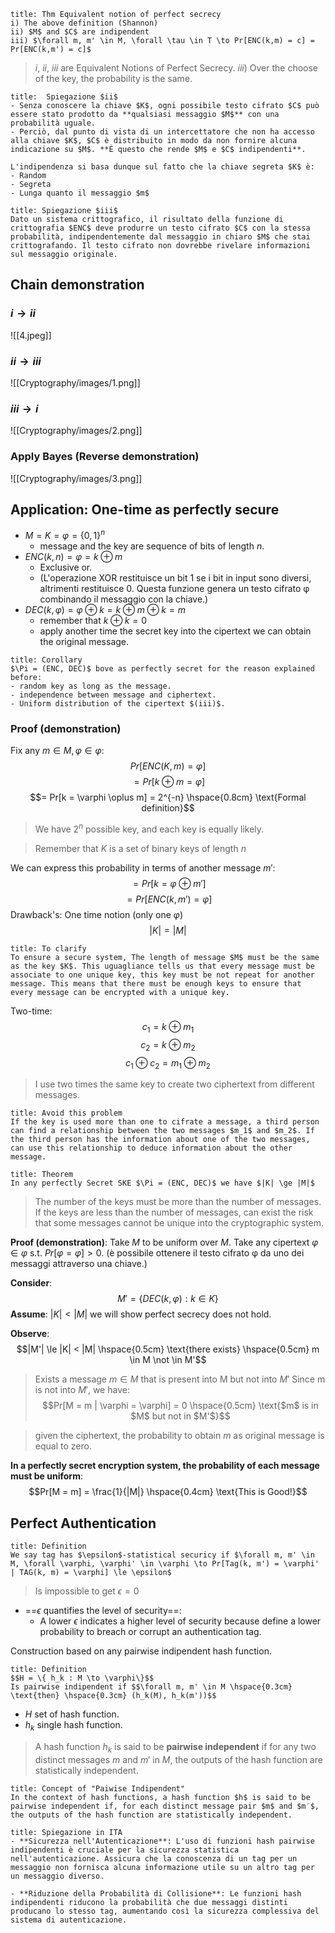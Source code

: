 ```ad-summary
title: Thm Equivalent notion of perfect secrecy
i) The above definition (Shannon)
ii) $M$ and $C$ are indipendent 
iii) $\forall m, m' \in M, \forall \tau \in T \to Pr[ENC(k,m) = c] = Pr[ENC(k,m') = c]$

```

> $i$, $ii$, $iii$ are Equivalent Notions of Perfect Secrecy.
> $iii)$ Over the choose of the key, the probability is the same.

```ad-question
title:  Spiegazione $ii$
- Senza conoscere la chiave $K$, ogni possibile testo cifrato $C$ può essere stato prodotto da **qualsiasi messaggio $M$** con una probabilità uguale.
- Perciò, dal punto di vista di un intercettatore che non ha accesso alla chiave $K$, $C$ è distribuito in modo da non fornire alcuna indicazione su $M$. **È questo che rende $M$ e $C$ indipendenti**.

L'indipendenza si basa dunque sul fatto che la chiave segreta $K$ è:
- Random
- Segreta
- Lunga quanto il messaggio $m$
```

```ad-question
title: Spiegazione $iii$
Dato un sistema crittografico, il risultato della funzione di crittografia $ENC$ deve produrre un testo cifrato $C$ con la stessa probabilità, indipendentemente dal messaggio in chiaro $M$ che stai crittografando. Il testo cifrato non dovrebbe rivelare informazioni sul messaggio originale.

```
## Chain demonstration

### $i \to ii$

![[4.jpeg]]
### $ii \to iii$

![[Cryptography/images/1.png]]
### $iii \to i$
![[Cryptography/images/2.png]]

### Apply Bayes (Reverse demonstration)

![[Cryptography/images/3.png]]

## Application: One-time as perfectly secure

- $M = K = \varphi = \{0,1\}^n$
	- message and the key are sequence of bits of length $n$.
- $ENC(k,n) = \varphi = k \oplus m$ 
	- Exclusive or.
	- (L'operazione XOR restituisce un bit 1 se i bit in input sono diversi, altrimenti restituisce 0. Questa funzione genera un testo cifrato φ combinando il messaggio con la chiave.)
- $DEC(k, \varphi) = \varphi \oplus k = k \oplus m \oplus k = m$
	- remember that $k \oplus k = 0$ 
	- apply another time the secret key into the cipertext we can obtain the original message.

```ad-abstract
title: Corollary
$\Pi = (ENC, DEC)$ bove as perfectly secret for the reason explained before:
- random key as long as the message.
- independence between message and ciphertext.
- Uniform distribution of the cipertext $(iii)$.

```

### Proof (demonstration)
Fix any $m \in M, \varphi \in \varphi:$
$$Pr[ENC(K,m) = \varphi]$$
$$= Pr[k \oplus m = \varphi]$$
$$= Pr[k = \varphi \oplus m] = 2^{-n} \hspace{0.8cm} \text{Formal definition}$$

>We have $2^{n}$ possible key, and each key is equally likely.

>Remember that $K$ is a set of binary keys of length $n$

We can express this probability in terms of another message $m':$
$$= Pr[k = \varphi \oplus m']$$
$$= Pr[ENC(k,m') = \varphi]$$
Drawback's: One time notion (only one $\varphi$)
$$|K| = |M|$$

```ad-note
title: To clarify
To ensure a secure system, The length of message $M$ must be the same as the key $K$. This uguagliance tells us that every message must be associate to one unique key, this key must be not repeat for another message. This means that there must be enough keys to ensure that every message can be encrypted with a unique key.

```

Two-time:
$$c_1 = k \oplus m_1$$
$$c_2 = k \oplus m_2$$
$$c_1 \oplus c_2 = m_1 \oplus m_2$$
>I use two times the same key to create two ciphertext from different messages.

```ad-note
title: Avoid this problem
If the key is used more than one to cifrate a message, a third person can find a relationship between the two messages $m_1$ and $m_2$. If the third person has the information about one of the two messages, can use this relationship to deduce information about the other message.

```

```ad-summary
title: Theorem
In any perfectly Secret SKE $\Pi = (ENC, DEC)$ we have $|K| \ge |M|$ 

```

>The number of the keys must be more than the number of messages. If the keys are less than the number of messages, can exist the risk that some messages cannot be unique into the cryptographic system.

**Proof (demonstration)**:
Take $M$ to be uniform over $M$.
Take any cipertext $\varphi \in \varphi$ s.t. $Pr[\varphi = \varphi] > 0$. (è possibile ottenere il testo cifrato φ da uno dei messaggi attraverso una chiave.)

**Consider**:
$$M' = \{DEC(k, \varphi) : k \in K\}$$
**Assume**:
$|K| < |M|$ we will show perfect secrecy does not hold.

**Observe**:
$$|M'| \le |K| < |M| \hspace{0.5cm} \text{there exists} \hspace{0.5cm} m \in M \not \in M'$$

>Exists a message $m \in M$ that is present into M  but not  into $M'$
>Since m is not into $M'$, we have:
$$Pr[M = m | \varphi = \varphi] = 0 \hspace{0.5cm} \text{$m$ is in $M$ but not in $M'$}$$

>given the ciphertext, the probability to obtain $m$ as original message is equal to zero.


**In a perfectly secret encryption system, the probability of each message must be uniform**:
$$Pr[M = m] = \frac{1}{|M|} \hspace{0.4cm} \text{This is Good!}$$
## Perfect Authentication

```ad-abstract
title: Definition
We say tag has $\epsilon$-statistical securicy if $\forall m, m' \in M, \forall \varphi, \varphi' \in \varphi \to Pr[Tag(k, m') = \varphi' | TAG(k, m) = \varphi] \le \epsilon$

```

>Is impossible to get $\epsilon = 0$

- ==$\epsilon$ quantifies the level of security==:
	- A lower $\epsilon$ indicates a higher level of security because define a lower probability to breach or corrupt an authentication tag.

Construction based on any pairwise indipendent hash function.

```ad-abstract
title: Definition
$$H = \{ h_k : M \to \varphi\}$$
Is pairwise indipendent if $$\forall m, m' \in M \hspace{0.3cm} \text{then} \hspace{0.3cm} (h_k(M), h_k(m'))$$

```

- $H$ set of hash function.
- $h_k$ single hash function.

>A hash function $h_k$​ is said to be **pairwise independent** if for any two distinct messages $m$ and $m′$ in $M$, the outputs of the hash function are statistically independent.

```ad-abstract
title: Concept of "Paiwise Indipendent"
In the context of hash functions, a hash function $h$ is said to be pairwise independent if, for each distinct message pair $m$ and $m′$, the outputs of the hash function are statistically independent.

```


```ad-success
title: Spiegazione in ITA
- **Sicurezza nell'Autenticazione**: L'uso di funzioni hash pairwise indipendenti è cruciale per la sicurezza statistica nell'autenticazione. Assicura che la conoscenza di un tag per un messaggio non fornisca alcuna informazione utile su un altro tag per un messaggio diverso.
    
- **Riduzione della Probabilità di Collisione**: Le funzioni hash indipendenti riducono la probabilità che due messaggi distinti producano lo stesso tag, aumentando così la sicurezza complessiva del sistema di autenticazione.

```
